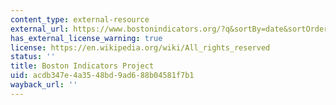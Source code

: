 ```yaml
---
content_type: external-resource
external_url: https://www.bostonindicators.org/?q&sortBy=date&sortOrder=desc&page=1
has_external_license_warning: true
license: https://en.wikipedia.org/wiki/All_rights_reserved
status: ''
title: Boston Indicators Project
uid: acdb347e-4a35-48bd-9ad6-88b04581f7b1
wayback_url: ''
---
```


